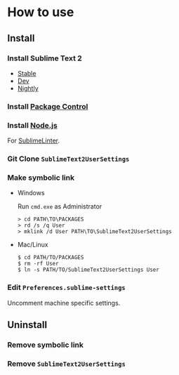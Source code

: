 # How to use

## Install

### Install Sublime Text 2
* [Stable](http://www.sublimetext.com/2)
* [Dev](http://www.sublimetext.com/dev)
* [Nightly](http://www.sublimetext.com/nightly)

### Install [Package Control](http://wbond.net/sublime_packages/package_control/installation)

### Install [Node.js](http://nodejs.org/download/)
For [SublimeLinter](https://github.com/SublimeLinter/SublimeLinter).

### Git Clone `SublimeText2UserSettings`

### Make symbolic link
* Windows

  Run `cmd.exe` as Administrator

  ```
  > cd PATH\TO\PACKAGES
  > rd /s /q User
  > mklink /d User PATH\TO\SublimeText2UserSettings
  ```

* Mac/Linux

  ```
  $ cd PATH/TO/PACKAGES
  $ rm -rf User
  $ ln -s PATH/TO/SublimeText2UserSettings User
  ```

### Edit `Preferences.sublime-settings`
Uncomment machine specific settings.

## Uninstall

### Remove symbolic link

### Remove `SublimeText2UserSettings`
